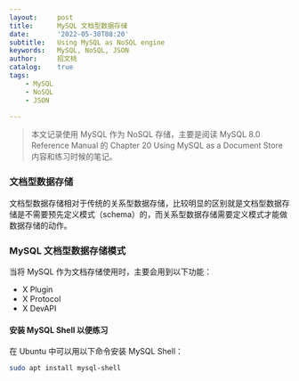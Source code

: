 ```yaml
---
layout:     post
title:      MySQL 文档型数据存储
date:       '2022-05-30T08:20'
subtitle:   Using MySQL as NoSQL engine
keywords:   MySQL, NoSQL, JSON
author:     招文桃
catalog:    true
tags:
    - MySQL
    - NoSQL
    - JSON

---
```


> 本文记录使用 MySQL 作为 NoSQL 存储，主要是阅读 MySQL 8.0 Reference Manual 的 Chapter 20 Using MySQL as a Document Store 内容和练习时候的笔记。

### 文档型数据存储

文档型数据存储相对于传统的关系型数据存储，比较明显的区别就是文档型数据存储是不需要预先定义模式（schema）的，而关系型数据存储需要定义模式才能做数据存储的动作。

### MySQL 文档型数据存储模式

当将 MySQL 作为文档存储使用时，主要会用到以下功能：

- X Plugin
- X Protocol
- X DevAPI

#### 安装 MySQL Shell 以便练习

在 Ubuntu 中可以用以下命令安装 MySQL Shell：

```bash
sudo apt install mysql-shell
```
